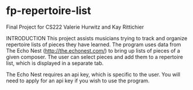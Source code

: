# fp-repertoire-list
Final Project for CS222
Valerie Hurwitz and Kay Rittichier

INTRODUCTION
This project assists musicians trying to track and organize repertoire lists of pieces they have learned.
The program uses data from The Echo Nest (http://the.echonest.com/) to bring up lists of pieces of a given composer.
The user can select pieces and add them to a repertoire list, which is displayed in a separate tab.

The Echo Nest requires an api key, which is specific to the user.  You will need to apply for an api key
if you wish to use the program.